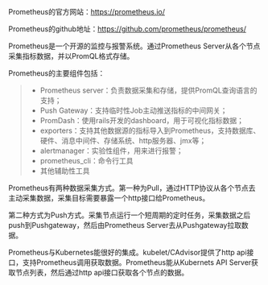 Prometheus的官方网站：https://prometheus.io/

Prometheus的github地址：https://github.com/prometheus/prometheus/

Prometheus是一个开源的监控与报警系统。通过Prometheus Server从各个节点采集指标数据，并以PromQL格式存储。

Prometheus的主要组件包括：

>-  Prometheus server：负责数据采集和存储，提供PromQL查询语言的支持；
>-  Push Gateway：支持临时性Job主动推送指标的中间网关；
>-  PromDash：使用rails开发的dashboard，用于可视化指标数据；
>-  exporters：支持其他数据源的指标导入到Prometheus，支持数据库、硬件、消息中间件、存储系统、http服务器、jmx等；
>-  alertmanager：实验性组件，用来进行报警；
>-  prometheus_cli：命令行工具
>-  其他辅助性工具

Prometheus有两种数据采集方式。第一种为Pull，通过HTTP协议从各个节点去主动采集数据，采集目标需要暴露一个http接口给Prometheus。

第二种方式为Push方式。采集节点运行一个短周期的定时任务，采集数据之后push到Pushgateway，然后由Prometheus Server去从Pushgateway拉取数据。

Prometheus与Kubernetes能很好的集成。kubelet/CAdvisor提供了http api接口，支持Prometheus调用获取数据。Prometheus能从Kubernets API Server获取节点列表，然后通过http api接口获取各个节点的数据。
